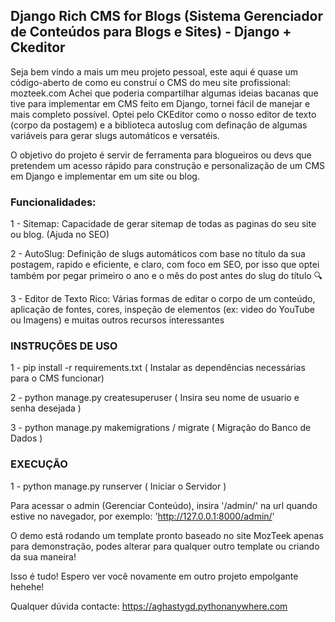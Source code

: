## Django Rich CMS for Blogs (Sistema Gerenciador de Conteúdos para Blogs e Sites) - Django + Ckeditor

Seja bem vindo a mais um meu projeto pessoal, este aqui é quase um código-aberto de como eu construí o CMS do meu site profissional: mozteek.com
Achei que poderia compartilhar algumas ideias bacanas que tive para implementar em CMS feito em Django, tornei fácil de manejar e mais completo possível. Optei pelo CKEditor como o nosso editor de texto (corpo da postagem) e a biblioteca autoslug com definação de algumas variáveis para gerar slugs automáticos e versatéis.

O objetivo do projeto é servir de ferramenta para blogueiros ou devs que pretendem um acesso rápido para construção e personalização de um CMS em Django e implementar em um site ou blog.

### Funcionalidades:
1 - Sitemap: Capacidade de gerar sitemap de todas as paginas do seu site ou blog. (Ajuda no SEO)

2 - AutoSlug: Definição de slugs automáticos com base no título da sua postagem, rapido e eficiente, e claro, com foco em SEO, por isso que optei também por pegar primeiro o ano e o mês do post antes do slug do título 🔍

3 - Editor de Texto Rico: Várias formas de editar o corpo de um conteúdo, aplicação de fontes, cores, inspeção de elementos (ex: video do YouTube ou Imagens) e muitas outros recursos interessantes

### INSTRUÇÕES DE USO

1 - pip install -r requirements.txt ( Instalar as dependências necessárias para o CMS funcionar)

2 - python manage.py createsuperuser ( Insira seu nome de usuario e senha desejada )

3 - python manage.py makemigrations / migrate ( Migração do Banco de Dados )

### EXECUÇÃO

1 - python manage.py runserver ( Iniciar o Servidor )



Para acessar o admin (Gerenciar Conteúdo), insira '/admin/' na url quando estive no navegador, por exemplo: 'http://127.0.0.1:8000/admin/'

O demo está rodando um template pronto baseado no site MozTeek apenas para demonstração, podes alterar para qualquer outro template ou criando da sua maneira! 

Isso é tudo! Espero ver você novamente em outro projeto empolgante hehehe! 

Qualquer dúvida contacte: https://aghastygd.pythonanywhere.com

